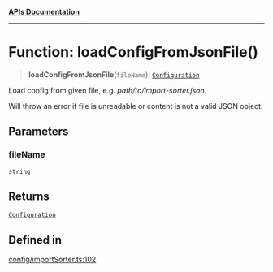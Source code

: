 [**APIs Documentation**](../README.md)

***

# Function: loadConfigFromJsonFile()

> **loadConfigFromJsonFile**(`fileName`): [`Configuration`](../interfaces/Configuration.md)

Load config from given file, e.g. _path/to/import-sorter.json_.

Will throw an error if file is unreadable or content is not a valid JSON object.

## Parameters

### fileName

`string`

## Returns

[`Configuration`](../interfaces/Configuration.md)

## Defined in

[config/importSorter.ts:102](https://github.com/daidodo/format-imports/blob/e188bc4272dba9eddc624b65cf812895c79fd423/src/lib/config/importSorter.ts#L102)
